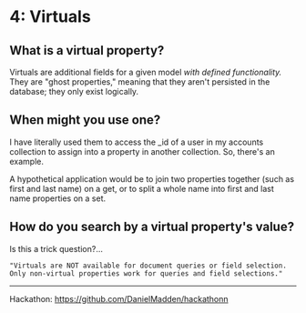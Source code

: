 # 4: Virtuals

## What is a virtual property?

Virtuals are additional fields for a given model *with defined functionality.* They are "ghost properties," meaning that they aren't persisted in the database; they only exist logically.

## When might you use one?

I have literally used them to access the _id of a user in my accounts collection to assign into a property in another collection. So, there's an example.

A hypothetical application would be to join two properties together (such as first and last name) on a get, or to split a whole name into first and last name properties on a set.

## How do you search by a virtual property's value?

Is this a trick question?...

```"Virtuals are NOT available for document queries or field selection. Only non-virtual properties work for queries and field selections."```

<hr/>

Hackathon: https://github.com/DanielMadden/hackathonn